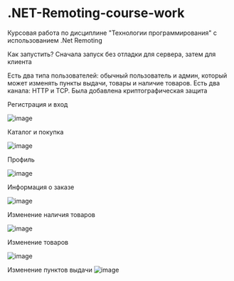 # .NET-Remoting-course-work
Курсовая работа по дисциплине "Технологии программирования" с использованием .Net Remoting

Как запустить? Сначала запуск без отладки для сервера, затем для клиента

Есть два типа пользователей: обычный пользователь и админ, который может изменять пункты выдачи, товары и наличие товаров. Есть два канала: HTTP и TCP. Была добавлена криптографическая защита

Регистрация и вход

![image](https://github.com/MadinaZaynullina/.NET-Remoting-course-work/assets/73058803/aadbf45f-9940-41c9-9f8f-ce9a111b9216)

Каталог и покупка

![image](https://github.com/MadinaZaynullina/.NET-Remoting-course-work/assets/73058803/2da89bf1-40ef-4137-a83d-f152354c12c9)

Профиль

![image](https://github.com/MadinaZaynullina/.NET-Remoting-course-work/assets/73058803/1e31cfdb-8c4d-4eb1-9931-080a6f368396)

Информация о заказе

![image](https://github.com/MadinaZaynullina/.NET-Remoting-course-work/assets/73058803/9a29c8b6-092a-43f8-8c77-bb339b063012)

Изменение наличия товаров

![image](https://github.com/MadinaZaynullina/.NET-Remoting-course-work/assets/73058803/fb1fb5e7-306c-4c16-848b-38ba3546dd4f)

Изменение товаров

![image](https://github.com/MadinaZaynullina/.NET-Remoting-course-work/assets/73058803/b6156ad4-612e-461a-b7b4-8e1c82834dfd)

Изменение пунктов выдачи
![image](https://github.com/MadinaZaynullina/.NET-Remoting-course-work/assets/73058803/df93c178-caa4-4dd8-bc3c-0d4db910df31)
